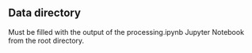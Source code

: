 ## Data directory
Must be filled with the output of the processing.ipynb Jupyter Notebook from the root directory.
